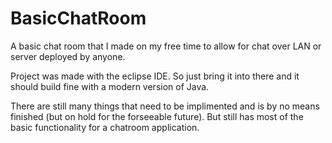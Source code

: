 # BasicChatRoom
A basic chat room that I made on my free time to allow for chat over LAN or server deployed by anyone.

Project was made with the eclipse IDE. So just bring it into there and it should build fine with a modern version of Java. 

There are still many things that need to be implimented and is by no means finished (but on hold for the forseeable future). But still has most of the basic functionality for a chatroom application.
